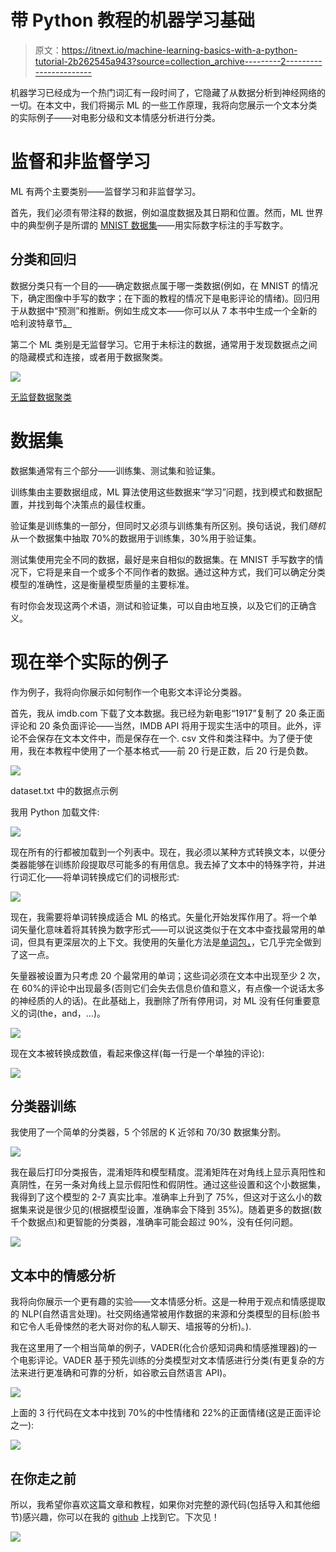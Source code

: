 # 带 Python 教程的机器学习基础

> 原文：<https://itnext.io/machine-learning-basics-with-a-python-tutorial-2b262545a943?source=collection_archive---------2----------------------->

机器学习已经成为一个热门词汇有一段时间了，它隐藏了从数据分析到神经网络的一切。在本文中，我们将揭示 ML 的一些工作原理，我将向您展示一个文本分类的实际例子——对电影分级和文本情感分析进行分类。

# 监督和非监督学习

ML 有两个主要类别——监督学习和非监督学习。

首先，我们必须有带注释的数据，例如温度数据及其日期和位置。然而，ML 世界中的典型例子是所谓的 [MNIST 数据集](https://medium.com/syncedreview/mnist-reborn-restored-and-expanded-additional-50k-training-samples-70c6f8a9e9a9)——用实际数字标注的手写数字。

## 分类和回归

数据分类只有一个目的——确定数据点属于哪一类数据(例如，在 MNIST 的情况下，确定图像中手写的数字；在下面的教程的情况下是电影评论的情绪)。回归用于从数据中“预测”和推断。例如生成文本——你可以从 7 本书中生成一个全新的哈利波特章节[。](https://twitter.com/botnikstudios/status/940627812259696643?s=20)

第二个 ML 类别是无监督学习。它用于未标注的数据，通常用于发现数据点之间的隐藏模式和连接，或者用于数据聚类。

![](img/464f4da1cf121a75f5b1860946864ed7.png)

[无监督数据聚类](https://scikit-learn.org/stable/auto_examples/cluster/plot_dbscan.html)

# 数据集

数据集通常有三个部分——训练集、测试集和验证集。

训练集由主要数据组成，ML 算法使用这些数据来“学习”问题，找到模式和数据配置，并找到每个决策点的最佳权重。

验证集是训练集的一部分，但同时又必须与训练集有所区别。换句话说，我们*随机*从一个数据集中抽取 70%的数据用于训练集，30%用于验证集。

测试集使用完全不同的数据，最好是来自相似的数据集。在 MNIST 手写数字的情况下，它将是来自一个或多个不同作者的数据。通过这种方式，我们可以确定分类模型的准确性，这是衡量模型质量的主要标准。

有时你会发现这两个术语，测试和验证集，可以自由地互换，以及它们的正确含义。

# 现在举个实际的例子

作为例子，我将向你展示如何制作一个电影文本评论分类器。

首先，我从 imdb.com 下载了文本数据。我已经为新电影“1917”复制了 20 条正面评论和 20 条负面评论——当然，IMDB API 将用于现实生活中的项目。此外，评论不会保存在文本文件中，而是保存在一个. csv 文件和类注释中。为了便于使用，我在本教程中使用了一个基本格式——前 20 行是正数，后 20 行是负数。

![](img/84bd092df23cc731c2324bd622390bc9.png)

dataset.txt 中的数据点示例

我用 Python 加载文件:

![](img/c732e6f6aec781a84d25bf7d3d5819cd.png)

现在所有的行都被加载到一个列表中。现在，我必须以某种方式转换文本，以便分类器能够在训练阶段提取尽可能多的有用信息。我去掉了文本中的特殊字符，并进行词汇化——将单词转换成它们的词根形式:

![](img/376d4aa9d4581cc4f50bf2552280b12e.png)

现在，我需要将单词转换成适合 ML 的格式。矢量化开始发挥作用了。将一个单词矢量化意味着将其转换为数字形式——可以说这类似于在文本中查找最常用的单词，但具有更深层次的上下文。我使用的矢量化方法是[单词包，](https://en.wikipedia.org/wiki/Bag-of-words_model)，它几乎完全做到了这一点。

矢量器被设置为只考虑 20 个最常用的单词；这些词必须在文本中出现至少 2 次，在 60%的评论中出现最多(否则它们会失去信息价值和意义，有点像一个说话太多的神经质的人的话)。在此基础上，我删除了所有停用词，对 ML 没有任何重要意义的词(the，and，…)。

![](img/a0934c59ccd0ccf75bef6c459a816116.png)

现在文本被转换成数值，看起来像这样(每一行是一个单独的评论):

![](img/d962598fcdaaf098d5db05d5876e5e45.png)

## 分类器训练

我使用了一个简单的分类器，5 个邻居的 K 近邻和 70/30 数据集分割。

![](img/ac595f6edf22e8d7750c7700ef2cd225.png)

我在最后打印分类报告，混淆矩阵和模型精度。混淆矩阵在对角线上显示真阳性和真阴性，在另一条对角线上显示假阳性和假阴性。通过这些设置和这个小数据集，我得到了这个模型的 2-7 真实比率。准确率上升到了 75%，但这对于这么小的数据集来说是很少见的(根据模型设置，准确率会下降到 35%)。随着更多的数据(数千个数据点)和更智能的分类器，准确率可能会超过 90%，没有任何问题。

![](img/b6d37f098f460b35297fb16fbf1532d1.png)

## 文本中的情感分析

我将向你展示一个更有趣的实验——文本情感分析。这是一种用于观点和情感提取的 NLP(自然语言处理)。社交网络通常被用作数据的来源和分类模型的目标(脸书和它令人毛骨悚然的老大哥对你的私人聊天、墙报等的分析)。).

我在这里用了一个相当简单的例子，VADER(化合价感知词典和情感推理器)的一个电影评论。VADER 基于预先训练的分类模型对文本情感进行分类(有更复杂的方法来进行更准确和可靠的分析，如谷歌云自然语言 API)。

![](img/f18418beb102e278ef877d2cbcf10ce3.png)

上面的 3 行代码在文本中找到 70%的中性情绪和 22%的正面情绪(这是正面评论之一):

![](img/e9a007caf5005f612d0f54421fc47fa7.png)

## 在你走之前

所以，我希望你喜欢这篇文章和教程，如果你对完整的源代码(包括导入和其他细节)感兴趣，你可以在我的 [github](https://github.com/janjilecek/ML_article/tree/medium) 上找到它。下次见！

![](img/d03b95f35f07d74dd1a5b73de8127641.png)